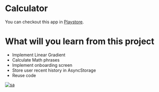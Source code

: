 # Calculator

You can checkout this app in [Playstore](https://play.google.com/store/apps/details?id=com.jahanzeb.dev.calculator).

# What will you learn from this project

- Implement Linear Gradient
- Calculate Math phrases
- Implement onboarding screen
- Store user recent history in AsyncStorage
- Reuse code


[![sa](https://play-lh.googleusercontent.com/OOX1w1nLSpmkQHeaFIWEQ2YJotuFVEcO_3ySLcUOgkVPaG7YjYd-_lglKvLRee1TjGVM=w240-h480-rw)](https://play.google.com/store/apps/details?id=com.jahanzeb.dev.calculator)
